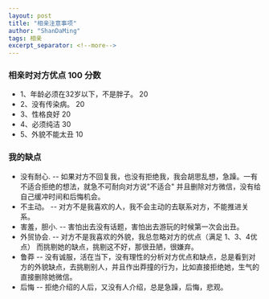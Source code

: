 ```yaml
---
layout: post
title: "相亲注意事项"
author: "ShanDaMing"
tags: 相亲
excerpt_separator: <!--more-->
---
```


### 相亲时对方优点 100 分数
* 1、年龄必须在32岁以下，不是胖子。 20
* 2、没有传染病。                  20
* 3、性格良好                      20
* 4、必须纯洁                      30
* 5、外貌不能太丑                  10

### 我的缺点
* 没有耐心.  -- 如果对方不回复我，也没有拒绝我，我会胡思乱想，急躁。一有不适合拒绝的想法，就急不可耐向对方说"不适合" 并且删除对方微信，没有给自己缓冲时间和后悔机会。
* 不主动。 -- 对方不是我喜欢的人，我不会主动的去联系对方，不能推进关系。
* 害羞，胆小. -- 害怕出去没有话题，害怕出去游玩的时候第一次会出丑。
* 外贸协会. -- 对方不是我喜欢的外貌，我总忽略对方的优点（满足 1、3、4优点） 而挑剔她的缺点，挑剔这不好，那很丑陋，很嫌弃。
* 鲁莽 -- 没有诚服，活在当下，没有理性的分析对方优点和缺点，总是看到对方的外貌缺点，去挑剔别人，并且作出莽撞的行为，比如直接拒绝她，生气的直接删除她微信。
* 后悔 -- 拒绝介绍的人后，又没有人介绍，总是急躁，后悔，悲观。
